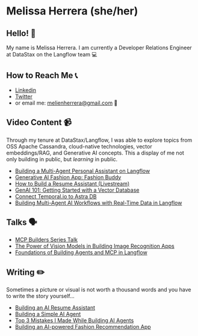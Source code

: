 # Melissa Herrera (she/her)

## Hello! 👋
My name is Melissa Herrera. I am currently a Developer Relations Engineer at DataStax on the Langflow team 💻

## How to Reach Me 📞
- [Linkedin](https://www.linkedin.com/in/herrera-melissa/)
- [Twitter](https://x.com/MelGoesTech)
- or email me: melienherrera@gmail.com 💌

## Video Content 📹
Through my tenure at DataStax/Langflow, I was able to explore topics from OSS Apache Cassandra, cloud-native technologies, vector embeddings/RAG, and Generative AI concepts. This a display of me not only building in public, but _learning_ in public. 
- [Building a Multi-Agent Personal Assistant on Langflow](https://www.youtube.com/watch?v=RFC8NpP30A0&t=28s)
- [Generative AI Fashion App: Fashion Buddy](https://www.youtube.com/watch?v=_uuHqGbmIkI)
- [How to Build a Resume Assistant (Livestream)](https://www.youtube.com/watch?v=SNgv-AQ9T_M&t=3139s)
- [GenAI 101: Getting Started with a Vector Database](https://www.youtube.com/watch?v=9nNgeOf5KJk)
- [Connect Temporal.io to Astra DB](https://www.youtube.com/watch?v=rdmJErBLxtE&t=46s)
- [Building Multi-Agent AI Workflows with Real-Time Data in Langflow](https://www.youtube.com/watch?v=hbmwMMMifyo&list=PLK_14woo6h5Vv3I71yHxfAAMA-qMZHTR8&index=19)


## Talks 🗣️
- [MCP Builders Series Talk](https://www.youtube.com/watch?v=EOXPaLF8_gw)
- [The Power of Vision Models in Building Image Recognition Apps](https://www.youtube.com/watch?v=2q1_76T2gM8)
- [Foundations of Building Agents and MCP in Langflow](https://www.youtube.com/watch?v=yPilMSw1Dnw)
  
## Writing ✏️
Sometimes a picture or visual is not worth a thousand words and you have to write the story yourself...
- [Building an AI Resume Assistant](https://www.datastax.com/blog/building-resumai-langflow-astra-db-openai)
- [Building a Simple AI Agent](https://www.datastax.com/blog/build-simple-ai-agent-with-langflow-composio)
- [Top 3 Mistakes I Made While Building AI Agents
](https://www.datastax.com/blog/top-three-mistakes-building-agents)
- [Building an AI-powered Fashion Recommendation App](https://blog.langflow.org/building-an-ai-powered-fashion-recommendation-app/)

<!--
**melienherrera/melienherrera** is a ✨ _special_ ✨ repository because its `README.md` (this file) appears on your GitHub profile.

Here are some ideas to get you started:

- 🔭 I’m currently working on ...
- 🌱 I’m currently learning ...
- 👯 I’m looking to collaborate on ...
- 🤔 I’m looking for help with ...
- 💬 Ask me about ...
- 📫 How to reach me: ...
- 😄 Pronouns: ...
- ⚡ Fun fact: ...
-->
